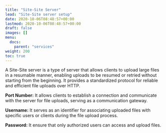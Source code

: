 ```yaml
---
title: "Site-Site Server"
lead: "Site-Site server setup"
date: 2020-10-06T08:48:57+00:00
lastmod: 2020-10-06T08:48:57+00:00
draft: false
images: []
menu:
  docs:
    parent: "services"
weight: 200
toc: true
---
```


A Site-Site server is a type of server that allows clients to upload large files in a resumable manner, enabling uploads to be resumed or retried without starting from the beginning. It provides a standardized protocol for reliable and efficient file uploads over HTTP.

**Port Number:** It allows clients to establish a connection and communicate with the server for file uploads, serving as a communication gateway.

**Username:** It serves as an identifier for associating uploaded files with specific users or clients during the file upload process.

**Password:** It ensure that only authorized users can access and upload files.